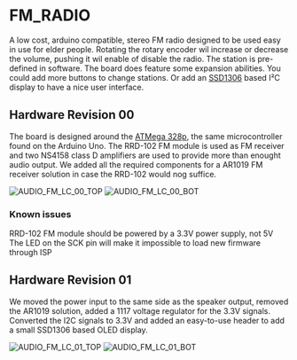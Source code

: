 # FM_RADIO

A low cost, arduino compatible, stereo FM radio designed to be used easy in use for elder people. Rotating the rotary encoder wil increase or decrease the volume, pushing it wil enable of disable the radio. The station is pre-defined in software. The board does feature some expansion abilities. You could add more buttons to change stations. Or add an [SSD1306](https://www.adafruit.com/datasheets/SSD1306.pdf) based I²C display to have a nice user interface.

## Hardware Revision 00

The board is designed around the [ATMega 328p](www.atmel.com/devices/ATMEGA328P.aspx), the same microcontroller found on the Arduino Uno. The RRD-102 FM module is used as FM receiver and two NS4158 class D amplifiers are used to provide more than enought audio output. We added all the required components for a AR1019 FM receiver solution in case the RRD-102 would nog suffice.

![AUDIO_FM_LC_00_TOP](https://raw.githubusercontent.com/phyx-be/FM_RADIO/master/hw/AUDIO_FM_LC_00/3D_VIEW_TOP.PNG)
![AUDIO_FM_LC_00_BOT](https://raw.githubusercontent.com/phyx-be/FM_RADIO/master/hw/AUDIO_FM_LC_00/3D_VIEW_BOT.PNG)

### Known issues

RRD-102 FM module should be powered by a 3.3V power supply, not 5V
The LED on the SCK pin will make it impossible to load new firmware through ISP

## Hardware Revision 01

We moved the power input to the same side as the speaker output, removed the AR1019 solution, added a 1117 voltage regulator for the 3.3V signals. Converted the I2C signals to 3.3V and added an easy-to-use header to add a small SSD1306 based OLED display.

![AUDIO_FM_LC_01_TOP](https://raw.githubusercontent.com/phyx-be/FM_RADIO/master/hw/AUDIO_FM_LC_01/3D_VIEW_TOP.PNG)
![AUDIO_FM_LC_01_BOT](https://raw.githubusercontent.com/phyx-be/FM_RADIO/master/hw/AUDIO_FM_LC_01/3D_VIEW_BOT.PNG)
